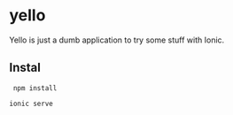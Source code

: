 # yello

Yello is just a dumb application to try some stuff with Ionic.


## Instal

```shell
 npm install 
 ```

```shell
ionic serve 
```